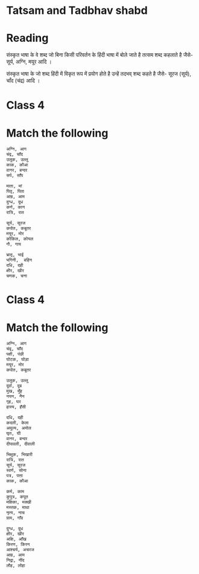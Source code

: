 
# Tatsam and Tadbhav shabd

# Reading

संस्कृत भाषा के वे शब्द जो बिना किसी परिवर्तन के हिंदी भाषा में बोले जाते है तत्सम शब्द कहलाते है जैसे- सूर्य, अग्नि, मयूर आदि ।

संस्कृत भाषा के जो शब्द हिंदी में विकृत रूप में प्रयोग होते है उन्हें तदभव् शब्द कहते है जैसे- सूरज (सूर्य), चाँद (चंद्र) आदि ।

# Class 4

# Match the following

```
अग्नि, आग
चंद्र, चाँद
उलूक, उल्लू
काक, कौआ
वानर, बन्दर
सर्प, साँप
```

```
माता, मां
पितृ, पिता
आम्र, आम
दुग्ध, दूध
कर्ण, कान
रात्रि, रात
```

```
सूर्य, सूरज
कपोत, कबूतर
मयूर, मोर
कोकिल, कोयल
गौ, गाय
```

```
भ्रातृ, भाई
भगिनी,  बहिन
दधि, दही
क्षीर, खीर
चणक, चना
```

# Class 4

# Match the following

```
अग्नि, आग
चंद्र, चाँद
पक्षी, पंछी
घोटक, घोड़ा
मयूर, मोर
कपोत, कबूतर
```

```
उलूक, उल्लू
दूर्वा, दूब
मुख, मुँह
नयन, नैन
गृह, घर
हास्य, हँसी
```

```
दधि, दही
कदली, केला
अमूल्य, अमोल
घृत, घी
वानर, बन्दर
दीपावली, दीवाली
```

```
भिक्षुक, भिखारी
रात्रि, रात
सूर्य, सूरज
स्वर्ण, सोना
पत्र, पत्ता
काक, कौआ
```

```
कर्म, काम
कुपुत्र, कपूत
मक्षिका, मक्खी
मस्तक, माथा
नृत्य, नाच
ग्राम, गाँव
```

```
दुग्ध, दूध
क्षीर, खीर
अक्षि, आँख
किरण, किरन
आश्चर्य, अचरज
आम्र, आम
निद्रा, नींद
लौह, लोहा
```
